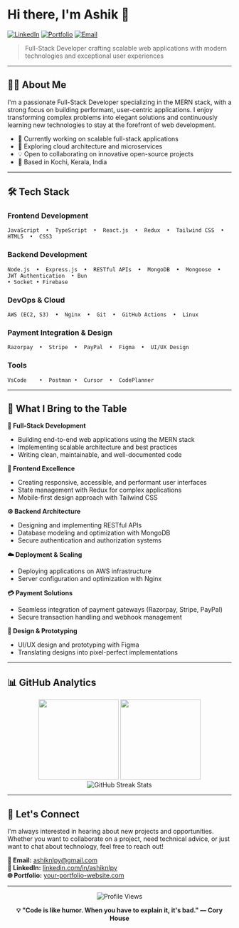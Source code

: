 # Hi there, I'm Ashik 👋

[![LinkedIn](https://img.shields.io/badge/LinkedIn-Connect-0077B5?style=for-the-badge&logo=linkedin)](https://www.linkedin.com/in/ashiknlpy/)
[![Portfolio](https://img.shields.io/badge/Portfolio-Visit-000000?style=for-the-badge&logo=vercel)](https://your-portfolio-website.com)
[![Email](https://img.shields.io/badge/Email-Contact-EA4335?style=for-the-badge&logo=gmail&logoColor=white)](mailto:ashiknlpy@gmail.com)

> Full-Stack Developer crafting scalable web applications with modern technologies and exceptional user experiences

---

## 🧑‍💻 About Me

I'm a passionate Full-Stack Developer specializing in the MERN stack, with a strong focus on building performant, user-centric applications. I enjoy transforming complex problems into elegant solutions and continuously learning new technologies to stay at the forefront of web development.

- 🔭 Currently working on scalable full-stack applications
- 🌱 Exploring cloud architecture and microservices
- 💡 Open to collaborating on innovative open-source projects
- 📍 Based in Kochi, Kerala, India

---

## 🛠️ Tech Stack

### Frontend Development
```
JavaScript  •  TypeScript  •  React.js  •  Redux  •  Tailwind CSS  •  HTML5  •  CSS3
```

### Backend Development
```
Node.js  •  Express.js  •  RESTful APIs  •  MongoDB  •  Mongoose  •  JWT Authentication  • Bun
• Socket • Firebase
```

### DevOps & Cloud
```
AWS (EC2, S3)  •  Nginx  •  Git  •  GitHub Actions  •  Linux
```

### Payment Integration & Design
```
Razorpay  •  Stripe  •  PayPal  •  Figma  •  UI/UX Design
```
### Tools
```
VsCode    •  Postman •  Cursor  •  CodePlanner 
```
---

## 💼 What I Bring to the Table

**🎯 Full-Stack Development**
- Building end-to-end web applications using the MERN stack
- Implementing scalable architecture and best practices
- Writing clean, maintainable, and well-documented code

**🎨 Frontend Excellence**
- Creating responsive, accessible, and performant user interfaces
- State management with Redux for complex applications
- Mobile-first design approach with Tailwind CSS

**⚙️ Backend Architecture**
- Designing and implementing RESTful APIs
- Database modeling and optimization with MongoDB
- Secure authentication and authorization systems

**☁️ Deployment & Scaling**
- Deploying applications on AWS infrastructure
- Server configuration and optimization with Nginx 

**💳 Payment Solutions**
- Seamless integration of payment gateways (Razorpay, Stripe, PayPal)
- Secure transaction handling and webhook management

**🎨 Design & Prototyping**
- UI/UX design and prototyping with Figma
- Translating designs into pixel-perfect implementations

---

## 📊 GitHub Analytics

<div align="center">
  <img height="180em" src="https://github-readme-stats.vercel.app/api?username=Ashiksyedmuhammad&show_icons=true&theme=tokyonight&include_all_commits=true&count_private=true&hide_border=true"/>
  <img height="180em" src="https://github-readme-stats.vercel.app/api/top-langs/?username=Ashiksyedmuhammad&layout=compact&langs_count=8&theme=tokyonight&hide_border=true"/>
</div>

<div align="center">
  <img src="https://github-readme-streak-stats.herokuapp.com/?user=Ashiksyedmuhammad&theme=tokyonight&hide_border=true" alt="GitHub Streak Stats"/>
</div>

---

## 🤝 Let's Connect

I'm always interested in hearing about new projects and opportunities. Whether you want to collaborate on a project, need technical advice, or just want to chat about technology, feel free to reach out!

**📧 Email:** [ashiknlpy@gmail.com](mailto:ashiknlpy@gmail.com)  
**💼 LinkedIn:** [linkedin.com/in/ashiknlpy](https://www.linkedin.com/in/ashiknlpy/)  
**🌐 Portfolio:** [your-portfolio-website.com](https://your-portfolio-website.com)

---

<div align="center">
  <img src="https://komarev.com/ghpvc/?username=Ashiksyedmuhammad&color=blueviolet&style=flat-square&label=Profile+Views" alt="Profile Views"/>
</div>

<div align="center">
  
  **💡 "Code is like humor. When you have to explain it, it's bad." — Cory House**
  
</div>
